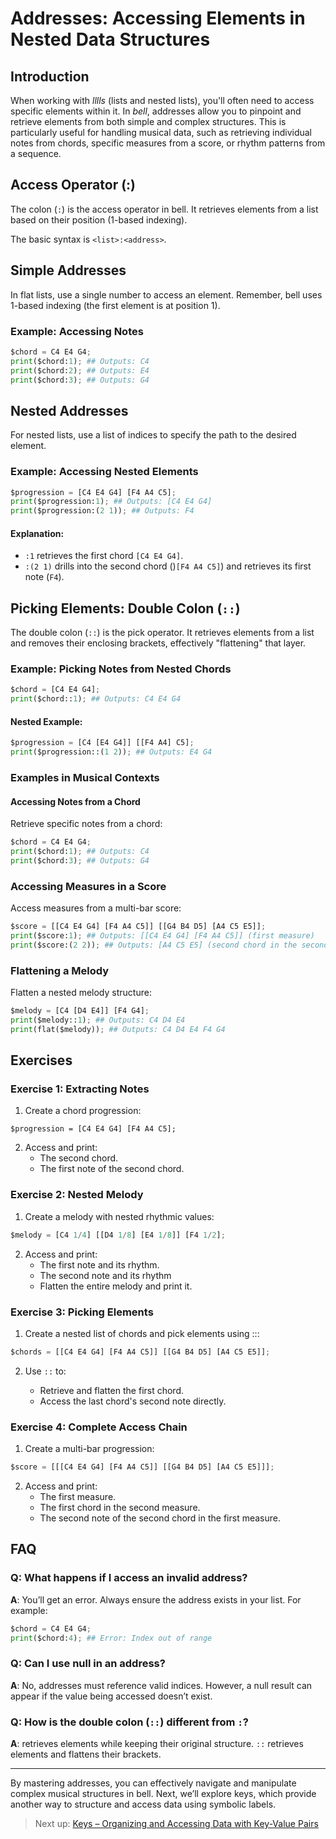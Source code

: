# Addresses: Accessing Elements in Nested Data Structures

## Introduction

When working with _lllls_ (lists and nested lists), you'll often need to access specific elements within it. In _bell_, addresses allow you to pinpoint and retrieve elements from both simple and complex structures. This is particularly useful for handling musical data, such as retrieving individual notes from chords, specific measures from a score, or rhythm patterns from a sequence.

## Access Operator (:)

The colon (`:`) is the access operator in bell. It retrieves elements from a list based on their position (1-based indexing).

The basic syntax is `<list>:<address>`.

## Simple Addresses

In flat lists, use a single number to access an element. Remember, bell uses 1-based indexing (the first element is at position 1).

### Example: Accessing Notes

```py
$chord = C4 E4 G4;
print($chord:1); ## Outputs: C4
print($chord:2); ## Outputs: E4
print($chord:3); ## Outputs: G4
```

## Nested Addresses

For nested lists, use a list of indices to specify the path to the desired element.

### Example: Accessing Nested Elements

```py
$progression = [C4 E4 G4] [F4 A4 C5];
print($progression:1); ## Outputs: [C4 E4 G4]
print($progression:(2 1)); ## Outputs: F4
```

#### Explanation:

- `:1` retrieves the first chord `[C4 E4 G4]`.
- `:(2 1)` drills into the second chord ()`[F4 A4 C5]`) and retrieves its first note (`F4`).

## Picking Elements: Double Colon (`::`)

The double colon (`::`) is the pick operator. It retrieves elements from a list and removes their enclosing brackets, effectively "flattening" that layer.

### Example: Picking Notes from Nested Chords

```py
$chord = [C4 E4 G4];
print($chord::1); ## Outputs: C4 E4 G4
```

#### Nested Example:

```py
$progression = [C4 [E4 G4]] [[F4 A4] C5];
print($progression::(1 2)); ## Outputs: E4 G4
```

### Examples in Musical Contexts

#### Accessing Notes from a Chord

Retrieve specific notes from a chord:

```py
$chord = C4 E4 G4;
print($chord:1); ## Outputs: C4
print($chord:3); ## Outputs: G4
```

### Accessing Measures in a Score

Access measures from a multi-bar score:

```py
$score = [[C4 E4 G4] [F4 A4 C5]] [[G4 B4 D5] [A4 C5 E5]];
print($score:1); ## Outputs: [[C4 E4 G4] [F4 A4 C5]] (first measure)
print($score:(2 2)); ## Outputs: [A4 C5 E5] (second chord in the second measure)
```

### Flattening a Melody

Flatten a nested melody structure:

```py
$melody = [C4 [D4 E4]] [F4 G4];
print($melody::1); ## Outputs: C4 D4 E4
print(flat($melody)); ## Outputs: C4 D4 E4 F4 G4
```

## Exercises

### Exercise 1: Extracting Notes

1. Create a chord progression:

```
$progression = [C4 E4 G4] [F4 A4 C5];
```

2. Access and print:
   - The second chord.
   - The first note of the second chord.

### Exercise 2: Nested Melody

1. Create a melody with nested rhythmic values:

```py
$melody = [C4 1/4] [[D4 1/8] [E4 1/8]] [F4 1/2];
```

2. Access and print:
   - The first note and its rhythm.
   - The second note and its rhythm
   - Flatten the entire melody and print it.

### Exercise 3: Picking Elements

1. Create a nested list of chords and pick elements using :::

```py
$chords = [[C4 E4 G4] [F4 A4 C5]] [[G4 B4 D5] [A4 C5 E5]];
```

2. Use `::` to:

   - Retrieve and flatten the first chord.
   - Access the last chord's second note directly.

### Exercise 4: Complete Access Chain

1. Create a multi-bar progression:

```py
$score = [[[C4 E4 G4] [F4 A4 C5]] [[G4 B4 D5] [A4 C5 E5]]];
```

2. Access and print:
   - The first measure.
   - The first chord in the second measure.
   - The second note of the second chord in the first measure.

## FAQ

### Q: What happens if I access an invalid address?

**A**: You’ll get an error. Always ensure the address exists in your list. For example:

```py
$chord = C4 E4 G4;
print($chord:4); ## Error: Index out of range
```

### Q: Can I use null in an address?

**A**: No, addresses must reference valid indices. However, a null result can appear if the value being accessed doesn’t exist.

### Q: How is the double colon (`::`) different from `:`?

**A**: retrieves elements while keeping their original structure. `::` retrieves elements and flattens their brackets.

---

By mastering addresses, you can effectively navigate and manipulate complex musical structures in bell. Next, we’ll explore keys, which provide another way to structure and access data using symbolic labels.

> Next up: [Keys – Organizing and Accessing Data with Key-Value Pairs](10_keys.md)
